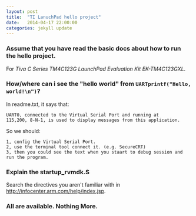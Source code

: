 ```yaml
---
layout: post
title:  "TI LanuchPad hello project"
date:   2014-04-17 22:00:00
categories: jekyll update
---
```


### Assume that you have read the basic docs about how to run the hello project.

For *Tiva C Series TM4C123G LaunchPad Evaluation Kit EK-TM4C123GXL*.


### How/where can i see the "hello world"  from `UARTprintf("Hello, world!\n")`?

In readme.txt, it says that:

    UART0, connected to the Virtual Serial Port and running at
    115,200, 8-N-1, is used to display messages from this application.

So we should:
    
    1, config the Virtual Serial Port.
    2, use the terminal tool connect it. (e.g. SecureCRT)
    3, then you could see the text when you staart to debug session and run the program.


### Explain the startup_rvmdk.S

Search the directives you aren't familiar with in <http://infocenter.arm.com/help/index.jsp>.

### All are available. Nothing More.
